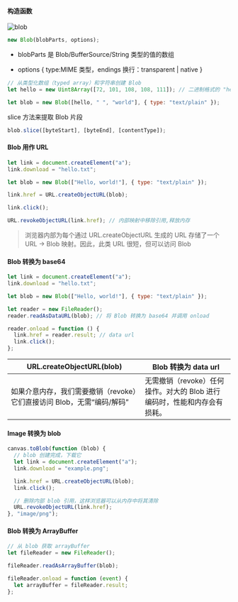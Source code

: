 #### 构造函数

![blob](https://zh.javascript.info/article/blob/blob.svg)

```js
new Blob(blobParts, options);
```

- blobParts 是 Blob/BufferSource/String 类型的值的数组

- options { type:MIME 类型，endings 换行：transparent | native }

```js
// 从类型化数组（typed array）和字符串创建 Blob
let hello = new Uint8Array([72, 101, 108, 108, 111]); // 二进制格式的 "hello"

let blob = new Blob([hello, " ", "world"], { type: "text/plain" });
```

slice 方法来提取 Blob 片段

```js
blob.slice([byteStart], [byteEnd], [contentType]);
```

#### Blob 用作 URL

```js
let link = document.createElement("a");
link.download = "hello.txt";

let blob = new Blob(["Hello, world!"], { type: "text/plain" });

link.href = URL.createObjectURL(blob);

link.click();

URL.revokeObjectURL(link.href); // 内部映射中移除引用,释放内存
```

> 浏览器内部为每个通过 URL.createObjectURL 生成的 URL 存储了一个 URL → Blob 映射。因此，此类 URL 很短，但可以访问 Blob

#### Blob 转换为 base64

```js
let link = document.createElement("a");
link.download = "hello.txt";

let blob = new Blob(["Hello, world!"], { type: "text/plain" });

let reader = new FileReader();
reader.readAsDataURL(blob); // 将 Blob 转换为 base64 并调用 onload

reader.onload = function () {
  link.href = reader.result; // data url
  link.click();
};
```

| URL.createObjectURL(blob)                                              | Blob 转换为 data url                                                     |
| ---------------------------------------------------------------------- | ------------------------------------------------------------------------ |
| 如果介意内存，我们需要撤销（revoke）它们直接访问 Blob，无需“编码/解码” | 无需撤销（revoke）任何操作。对大的 Blob 进行编码时，性能和内存会有损耗。 |

#### Image 转换为 blob

```js
canvas.toBlob(function (blob) {
  // blob 创建完成，下载它
  let link = document.createElement("a");
  link.download = "example.png";

  link.href = URL.createObjectURL(blob);
  link.click();

  // 删除内部 blob 引用，这样浏览器可以从内存中将其清除
  URL.revokeObjectURL(link.href);
}, "image/png");
```

#### Blob 转换为 ArrayBuffer

```js
// 从 blob 获取 arrayBuffer
let fileReader = new FileReader();

fileReader.readAsArrayBuffer(blob);

fileReader.onload = function (event) {
  let arrayBuffer = fileReader.result;
};
```
